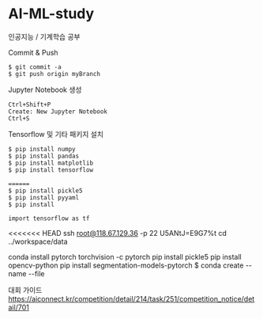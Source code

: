 # AI-ML-study
인공지능 / 기계학습 공부  

Commit & Push  
```
$ git commit -a  
$ git push origin myBranch
```
  
Jupyter Notebook 생성  
```
Ctrl+Shift+P  
Create: New Jupyter Notebook  
Ctrl+S  
```
  
Tensorflow 및 기타 패키지 설치
```
$ pip install numpy  
$ pip install pandas  
$ pip install matplotlib  
$ pip install tensorflow  

======  
$ pip install pickle5
$ pip install pyyaml
$ pip install 
```
```
import tensorflow as tf  
```
<<<<<<< HEAD
ssh root@118.67.129.36 -p 22
U5ANtJ=E9G7%t
cd ../workspace/data

conda install pytorch torchvision -c pytorch
pip install pickle5
pip install opencv-python
pip install segmentation-models-pytorch
$ conda create --name <env> --file <this file>

대회 가이드  
https://aiconnect.kr/competition/detail/214/task/251/competition_notice/detail/701